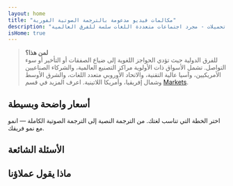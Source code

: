 ```yaml
---
layout: home
title: "مكالمات فيديو مدعومة بالترجمة الصوتية الفورية"
description: "إنترمايند هو مترجم صوتي مدعوم بالذكاء الاصطناعي للمكالمات المرئية في الوقت الفعلي. ترجمة وتفسير الكلام فورياً في أكثر من 100 لغة بصوت طبيعي يشبه صوت الإنسان. بدون إضافات، بدون تحميلات - مجرد اجتماعات متعددة اللغات سلسة للفرق العالمية."
isHome: true
---
```


<!-- text="مكالمات فيديو مدعومة بالترجمة الصوتية الفورية" -->
<!-- text="الفصول الدراسية تستغرق سنوات؛ إنترمايند يقدم الفهم في الوقت الفعلي اليوم، بكل لغة" -->
<!-- text="اجتماعات فيديو **متعددة اللغات** مع ترجمة **صوتية**" -->
<!-- title="اجتماعات فيديو مع **ترجمة** فورية" -->

<HeroSection
title="اجتمع بـ **أي** لغة"
text="تحدث بلغتك الأم. اسمع الجميع - كما لو كانوا يتحدثون بها أيضاً.">

<AuthButton text="اسمع الفرق" buttonClass="brand"/>
</HeroSection>

> **لمن هذا؟**  
> للفرق الدولية حيث تؤدي الحواجز اللغوية إلى ضياع الصفقات أو التأخير أو سوء التواصل. تشمل الأسواق ذات الأولوية مراكز التصنيع العالمية، والشركاء الصناعيين الأمريكيين، وآسيا عالية التقنية، والاتحاد الأوروبي متعدد اللغات، والشرق الأوسط وشمال إفريقيا، وأمريكا اللاتينية. اعرف المزيد في قسم [Markets](./product/markets).

<span id="1"></span>
<FeatureBlock :card="{
  title: 'الترجمة ≠ الفهم. إليك ما هو قادم.',
  details: 'مهما كانت اللغة، **يتم سماع صوتك - وفهمه** - كما لو كنتم تتشاركون نفس اللغة.',
    items: [
      '⚡︎ بشكل طبيعي، في [real time](/product/how-it-works)، وبدون ترجمات نصية أو تأخير.',
      '✧ الترجمة المدعومة بالذكاء الاصطناعي تلتقط النبرة والقصد والمصطلحات الخاصة بالصناعة.',
    ],
  link: './product/what-is-intermind',
  src: {
    light: '/1.png',
    dark: '/1.png',
  },
  inversion: false
}" />

<span id="2"></span>
<FeatureBlock :card="{
    title: 'العقل داخل اجتماعاتك',
    details: 'يحول إنترمايند كل مكالمة متعددة اللغات إلى معرفة واضحة وقابلة للبحث.',
    items: [
      '🔍 **اسأل أي شيء** — يجد الذكاء الاصطناعي الإجابات **عبر اجتماعاتك**.',
      '✧ يستخرج تلقائياً المهام والمسؤولين والمواعيد النهائية.',
      '✧ يلخص النقاط الرئيسية بأي لغة — فورياً.',
    ],
    link: '/product/how-it-works#🧩-deep-memory-deep-understanding',
    src: {
      light: '/2l.png',
      dark: '/2d.png',
    },
    inversion: true
  }" />

<span id="3"></span>
<FeatureBlock :card="{
    title: 'مصمم للاجتماعات الجادة — وليس مجرد محادثة',
    details: 'إنترمايند هو **منصة اجتماعات فيديو احترافية**، وليس مجرد إضافة أو ملحق بسيط.',
    items: [
      '✧ دقة 1080p، إلغاء الضوضاء الذكي، الجدولة، الإشراف، مشاركة الشاشة، التسجيل، دردشة المشاركين، تكامل التقويم والترجمة — كل شيء مدمج وجاهز للاستخدام.',
      '✧ **مجاني للأبد** — بدون بطاقة ائتمان، بدون حد زمني.',
    ],
    link: '/product/how-it-works',
    src: {
      light: '/3.png',
      dark: '/3.png',
    },
    inversion: false
  }" />

<span id="4"></span>
<FeatureBlock
  :card="{
    title: 'الخصوصية حيث تهم',
    details:
      'إنترمايند مصمم للمحادثات الحساسة — حيث تكون الخصوصية والتحكم في غاية الأهمية.',
    items: [
      '⚡︎ [خصوصية حسب المنطقة](/product/privacy-architecture) — الاتحاد الأوروبي، الولايات المتحدة، جنوب شرق آسيا',
      '✧ متوافق مع: GDPR, CCPA, UAE PDPL',
      '✧ **تدريب بدون بيانات**. لا وصول لأطراف ثالثة.'
    ],
    link: '/product/privacy-architecture',
    src: {
      light: '/4.png',
      dark: '/4.png',
    },
    inversion: true
  }"
/>

<span id="Pricing"></span>

## أسعار واضحة وبسيطة

اختر الخطة التي تناسب لغتك. من الترجمة النصية إلى الترجمة الصوتية الكاملة — انمو مع نمو فريقك.

<PricingPlans :plans="[
  {
    title: '**الأساسية** مستخدم واحد',
    price: '**مجاناً**',
    details: '25 اجتماع مجاني',
    items: [
      'اجتماعات فيديو لـ 100 مشارك [💬](#3)',
      '30 جيجابايت تخزين مشترك لكل مستخدم',
      '**ترجمة صوتية فورية** [💬](#1)',
      'مساعد اجتماعات ذكي للملاحظات والملخصات [💬](#2)',
    ],
  },
  {
    title: '**احترافية** 1-99 مستخدم',
    price: '**20 دولار** /شهر/مستخدم، فوترة سنوية',
    details: 'أو 25 دولار فوترة شهرية',
    items: [
      'اجتماعات فيديو لـ 150 مشارك [💬](#3)',
      '2 تيرابايت تخزين مشترك لكل مستخدم',
      '**ترجمة صوتية فورية** [💬](#1)',
      'مساعد اجتماعات ذكي للملاحظات والملخصات [💬](#2)',
    ],
  },
  {
    title: '**للأعمال** 1-250 مستخدم',
    price: '**سعر مخصص**',
    details: 'مصممة للخصوصية والامتثال',
    items: [
      'اجتماعات فيديو لـ 500 مشارك [💬](#3)',
      '5 تيرابايت تخزين مشترك لكل مستخدم',
      '**ترجمة صوتية فورية** [💬](#1)',
      '**زميل ذكي اصطناعي**. يبدو بشرياً. صوت طبيعي. أذكى منك 👽.',
      '**توجيه خصوصية حسب المنطقة** (الاتحاد الأوروبي / الولايات المتحدة / آسيا) [💬](#4)',
    ],
  }
]">
<AuthButton text="جرب مجاناً" buttonClass="alt"/>
<AuthButton text="اشترِ الآن" buttonClass="brand"/>
<ContactFormModalNav buttonText="تحدث مع فريقنا" buttonClass="alt"/>
</PricingPlans>

<span id="FAQ"></span>

## الأسئلة الشائعة

<AccordionGroup :items="
[
  {
    q: 'ما هو المستخدم المرخص وما هو المشارك؟',
    a: '*المستخدم المرخص* لديه ترخيص اجتماعات مجاني أو مدفوع ويمكنه جدولة الاجتماعات ضمن حدود خطته. *المشاركون* هم المدعوون — **لا يحتاجون إلى حساب أو ترخيص** للانضمام ويمكنهم الاتصال من أي جهاز **مجاناً**.'
  },
  {
    q: 'كم عدد المشاركين الذين يمكنهم الانضمام إلى الاجتماع؟',
    a: 'يعتمد على خطتك: خطة *Basic* تدعم حتى **100 مشارك**، و*Pro* حتى **150**، و*Business* حتى **500**.'
  },
  {
    q: 'كم شخص يمكنه استخدام ترخيص InterMind واحد؟',
    a: 'يمكن لكل *مستخدم مرخص* استضافة **اجتماعات غير محدودة**. إذا احتاج عدة أعضاء في الفريق إلى استضافة اجتماعات في وقت واحد، فسيحتاج كل منهم إلى ترخيص خاص به.'
  },
  {
    q: 'هل تعمل الترجمة الصوتية على جميع الخطط؟',
    a: 'نعم، *الترجمة الصوتية* متوفرة في جميع الخطط. في خطة *Basic*، تعمل مع **الترجمة النصية فقط**. خطط *Pro* و*Business* تتيح **ترجمة صوتية ثنائية الاتجاه** كاملة، وسعة أكبر، وميزات متقدمة.'
  },
  {
    q: 'ما هي المدة القصوى للاجتماع؟',
    a: 'يمكن أن تستمر الاجتماعات حتى **24 ساعة** في جميع الخطط.'
  },
  {
    q: 'هل يمكنني تسجيل الاجتماعات؟',
    a: 'نعم، جميع الخطط تدعم **تسجيل الاجتماعات**. يتم تخزين التسجيلات بشكل آمن في حسابك ويمكن الوصول إليها في أي وقت.'
  },
  {
    q: 'هل هناك حد لعدد الاجتماعات التي يمكنني استضافتها؟',
    a: 'لا. يمكنك استضافة **اجتماعات غير محدودة** — حتى في خطة *Free Basic*. توفر خطط *Pro* و*Business* المزيد من القوة والمشاركين والتحكم.'
  },
  {
    q: 'ماذا لو احتجت إلى مساحة تخزين أكبر للتسجيلات؟',
    a: 'تتضمن خطة *Pro* **2 تيرابايت** من التخزين المجمع لكل مستخدم. توفر خطة *Business* **5 تيرابايت**. تحتاج المزيد؟ **اتصل بنا** للحصول على خيارات مخصصة.'
  },
  {
    q: 'كيف يضمن InterMind خصوصية وأمن البيانات؟',
    a: 'InterMind **خاص بالتصميم**. تتم معالجة وتخزين جميع البيانات في المنطقة التي تختارها — *الاتحاد الأوروبي أو الولايات المتحدة أو آسيا*. نحن نمتثل لـ **GDPR وCCPA وUAE PDPL**، و**لا نستخدم محتواك أبداً** للتدريب أو وصول الأطراف الثالثة.'
  },
  {
    q: 'هل يمكنني تجربة InterMind قبل شراء خطة؟',
    a: 'بالتأكيد. تمنحك خطة *Free Basic* وصولاً كاملاً إلى الميزات الأساسية — بما في ذلك **الاجتماعات متعددة اللغات**، و**الترجمة النصية**، و**المساعد الذكي**. لا حاجة لبطاقة ائتمان، **بدون حد زمني**. يمكنك الترقية في أي وقت.'
  },
  {
    q: 'ماذا لو احتجت إلى مساعدة أو دعم؟',
    a: 'الدعم متوفر عبر **مركز المساعدة**، و**البريد الإلكتروني**، و**الدردشة المباشرة**. يحصل مستخدمو *Business* على **دعم ذو أولوية** مع جهة اتصال مخصصة.'
  },
  {
    q: 'هل يمكنني إلغاء اشتراكي في أي وقت؟',
    a: 'نعم. *الخطط الشهرية* تُلغى في نهاية دورة الفوترة. *الخطط السنوية* يمكن إلغاؤها مقابل **استرداد نسبي**.'
  },
  {
    q: 'كيف يمكنني ترقية أو تخفيض خطتي؟',
    a: 'يمكنك تغيير خطتك في أي وقت من خلال **إعدادات حسابك**. تسري التغييرات **فوراً**.'
  },
  {
    q: 'ما هي اللغات التي يدعمها InterMind للترجمة الصوتية؟',
    a: 'ندعم **أكثر من 100 لغة** مع ترجمة صوتية فورية. القائمة في تزايد مستمر — تحقق من موقعنا للحصول على التحديثات.'
  },
  {
    q: 'هل يمكنني استخدام InterMind للندوات عبر الإنترنت أو الفعاليات الكبيرة؟',
    a: 'نعم. خطط *Pro* و*Business* مثالية **للاجتماعات والندوات الكبيرة** — مع دعم يصل إلى **500 مشارك** في خطة *Business*.'
  }
]
"/>

<span id="Testimonials"></span>

## ماذا يقول عملاؤنا

<AutoScrollTestimonials testimonialsUrl="/testimonials.json"/>